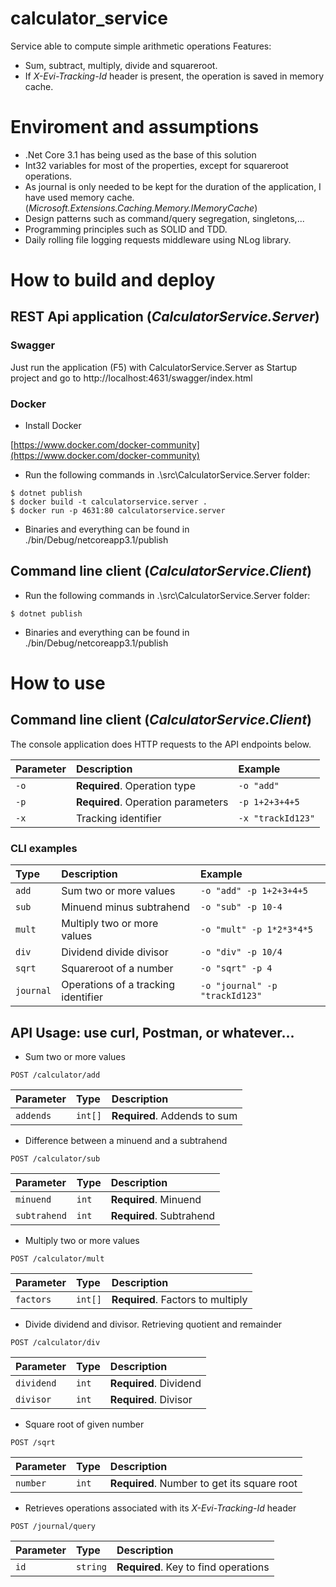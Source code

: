 # calculator_service
 Service able to compute simple arithmetic operations
 Features:
 - Sum, subtract, multiply, divide and squareroot.
 - If *X-Evi-Tracking-Id* header is present, the operation is saved in memory cache.

# Enviroment and assumptions
- .Net Core 3.1 has being used as the base of this solution
- Int32 variables for most of the properties, except for squareroot operations.
- As journal is only needed to be kept for the duration of the application, I have used memory cache. (*Microsoft.Extensions.Caching.Memory.IMemoryCache*)
- Design patterns such as command/query segregation, singletons,...
- Programming principles such as SOLID and TDD.
- Daily rolling file logging requests middleware using NLog library.

# How to build and deploy
## REST Api application (*CalculatorService.Server*)
### Swagger
Just run the application (F5) with CalculatorService.Server as Startup project and go to http://localhost:4631/swagger/index.html

### Docker
- Install Docker

[https://www.docker.com/docker-community](https://www.docker.com/docker-community)

- Run the following commands in .\src\CalculatorService.Server folder:
```
$ dotnet publish
$ docker build -t calculatorservice.server .
$ docker run -p 4631:80 calculatorservice.server
```
- Binaries and everything can be found in ./bin/Debug/netcoreapp3.1/publish

## Command line client (*CalculatorService.Client*)
- Run the following commands in .\src\CalculatorService.Server folder:
```
$ dotnet publish
```
- Binaries and everything can be found in ./bin/Debug/netcoreapp3.1/publish

# How to use
## Command line client (*CalculatorService.Client*)
The console application does HTTP requests to the API endpoints below.

| Parameter | Description							| Example			|
| :-------- | :--------------------------------		| :---------------	|
| `-o`      | **Required**. Operation type			|`-o "add"`|
| `-p`      | **Required**. Operation parameters	|`-p 1+2+3+4+5`|
| `-x`      | Tracking identifier					|`-x "trackId123"`|

### CLI examples
| Type      | Description                   | Example              |
| :------   | :---------------------------  | :--------------------|
| `add`     | Sum two or more values        |`-o "add" -p 1+2+3+4+5`        |
| `sub`     | Minuend minus subtrahend      |`-o "sub" -p 10-4`          |
| `mult`    | Multiply two or more values   |`-o "mult" -p 1*2*3*4*5`|
| `div`     | Dividend divide divisor      |`-o "div" -p 10/4`|
| `sqrt`    | Squareroot of a number       |`-o "sqrt" -p 4`|
| `journal` | Operations of a tracking identifier |`-o "journal" -p "trackId123"` |

## API Usage: use curl, Postman, or whatever...
- Sum two or more values
```http
POST /calculator/add
```
| Parameter | Type     | Description                       |
| :-------- | :------- | :-------------------------------- |
| `addends`      | `int[]` | **Required**. Addends to sum |

- Difference between a minuend and a subtrahend
```http
POST /calculator/sub
```
| Parameter | Type     | Description                       |
| :-------- | :------- | :-------------------------------- |
| `minuend`      | `int` | **Required**. Minuend |
| `subtrahend`      | `int` | **Required**. Subtrahend |

- Multiply two or more values
```http
POST /calculator/mult
```
| Parameter | Type     | Description                       |
| :-------- | :------- | :-------------------------------- |
| `factors`      | `int[]` | **Required**. Factors to multiply |

- Divide dividend and divisor. Retrieving quotient and remainder
```http
POST /calculator/div
```
| Parameter | Type     | Description                       |
| :-------- | :------- | :-------------------------------- |
| `dividend`      | `int` | **Required**. Dividend |
| `divisor`      | `int` | **Required**. Divisor |

- Square root of given number
```http
POST /sqrt
```
| Parameter | Type     | Description                       |
| :-------- | :------- | :-------------------------------- |
| `number`      | `int` | **Required**. Number to get its square root |

- Retrieves operations associated with its *X-Evi-Tracking-Id* header
```http
POST /journal/query
```
| Parameter | Type     | Description                       |
| :-------- | :------- | :-------------------------------- |
| `id`      | `string` | **Required**. Key to find operations |
